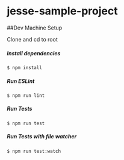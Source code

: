 # jesse-sample-project

##Dev Machine Setup

Clone and cd to root

##### Install dependencies
```Shell
$ npm install
```

##### Run ESLint
```Shell
$ npm run lint
```

##### Run Tests
```Shell
$ npm run test
```

##### Run Tests with file watcher
```Shell
$ npm run test:watch
```
